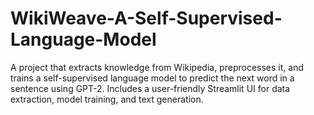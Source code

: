 # WikiWeave-A-Self-Supervised-Language-Model
A project that extracts knowledge from Wikipedia, preprocesses it, and trains a self-supervised language model to predict the next word in a sentence using GPT-2. Includes a user-friendly Streamlit UI for data extraction, model training, and text generation.
